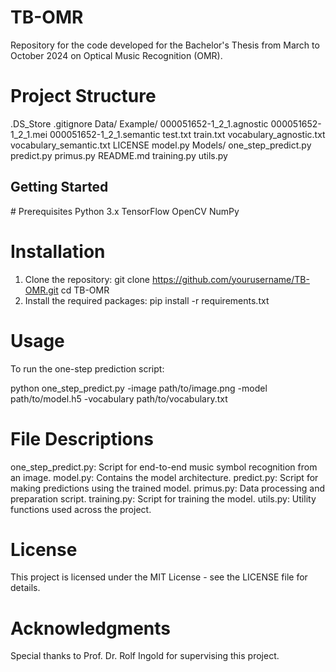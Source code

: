 # TB-OMR

Repository for the code developed for the Bachelor's Thesis from March to October 2024 on Optical Music Recognition (OMR).

# Project Structure

.DS_Store
.gitignore
Data/
    Example/
        000051652-1_2_1.agnostic
        000051652-1_2_1.mei
        000051652-1_2_1.semantic
    test.txt
    train.txt
    vocabulary_agnostic.txt
    vocabulary_semantic.txt
LICENSE
model.py
Models/
one_step_predict.py
predict.py
primus.py
README.md
training.py
utils.py


## Getting Started

# Prerequisites
Python 3.x
TensorFlow
OpenCV
NumPy

# Installation
1. Clone the repository:
git clone https://github.com/yourusername/TB-OMR.git
cd TB-OMR
2. Install the required packages:
pip install -r requirements.txt


# Usage
To run the one-step prediction script:

python one_step_predict.py -image path/to/image.png -model path/to/model.h5 -vocabulary path/to/vocabulary.txt


# File Descriptions
one_step_predict.py: Script for end-to-end music symbol recognition from an image.
model.py: Contains the model architecture.
predict.py: Script for making predictions using the trained model.
primus.py: Data processing and preparation script.
training.py: Script for training the model.
utils.py: Utility functions used across the project.


# License
This project is licensed under the MIT License - see the LICENSE file for details.

# Acknowledgments
Special thanks to Prof. Dr. Rolf Ingold for supervising this project.
